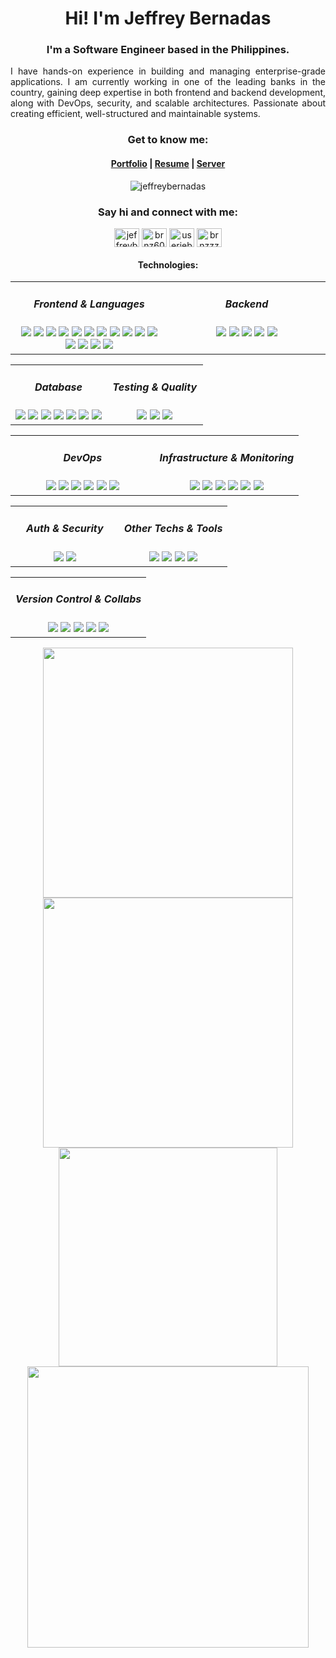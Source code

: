 <h1 align="center">Hi! I'm Jeffrey Bernadas</h1>
<h3 align="center">I'm a Software Engineer based in the Philippines.</h3>
<p align="justify">I have hands-on experience in building and managing enterprise-grade applications. I am currently working in one of the leading banks in the country, gaining deep expertise in both frontend and backend development, along with DevOps, security, and scalable architectures. Passionate about creating efficient, well-structured and maintainable systems.</p>

<h3 align="center">Get to know me:</h3>

<h4 align="center"><a href='https://www.jeffreybernadas.com/' target="blank">Portfolio</a> | <a href='https://www.jeffreybernadas.com/static/media/jeffrey-a4.e3ea73d231604e4fbcad.pdf' target="blank">Resume</a> | <a href='https://thecodebit.digital/' target="blank">Server</a></h4>

<p align="center"> <img src="https://komarev.com/ghpvc/?username=jeffreybernadas&label=Profile%20views&color=0e75b6&style=flat" alt="jeffreybernadas" /></p>

<h3 align="center">Say hi and connect with me:</h3>
<p align="center">
<a href="https://linkedin.com/in/jeffreybernadas" target="blank"><img align="center" src="https://raw.githubusercontent.com/rahuldkjain/github-profile-readme-generator/master/src/images/icons/Social/linked-in-alt.svg" alt="jeffreybernadas" height="30" width="40" /></a>
<a href="https://twitter.com/brnz6000" target="blank"><img align="center" src="https://raw.githubusercontent.com/rahuldkjain/github-profile-readme-generator/master/src/images/icons/Social/twitter.svg" alt="brnz6000" height="30" width="40" /></a>
<a href="https://fb.com/jb6000" target="blank"><img align="center" src="https://raw.githubusercontent.com/rahuldkjain/github-profile-readme-generator/master/src/images/icons/Social/facebook.svg" alt="userjeb64839928383894949qwerty" height="30" width="40" /></a>
<a href="https://instagram.com/brnzzzzzzz" target="blank"><img align="center" src="https://raw.githubusercontent.com/rahuldkjain/github-profile-readme-generator/master/src/images/icons/Social/instagram.svg" alt="brnzzzzzzz" height="30" width="40" /></a>
</p>

<h4 align="center">Technologies:</h4>

<table style="border: none; border-collapse: collapse;" align="center" width="100%">
  <tr style="border: none;">
    <td width="50%" align="center" valign="top" style="border: none;">
      <h5>Frontend & Languages</h5>
      <img src="https://img.shields.io/badge/-TypeScript-000000?style=flat&logo=typescript" /> <img src="https://img.shields.io/badge/-JavaScript-000000?style=flat&logo=javascript" /> <img src="https://img.shields.io/badge/-React.js-000000?style=flat&logo=react" /> <img src="https://img.shields.io/badge/-Next.js-000000?style=flat&logo=nextdotjs" /> <img src="https://img.shields.io/badge/-RTK-000000?style=flat&logo=redux" /> <img src="https://img.shields.io/badge/-styled--components-000000?style=flat&logo=styled-components" /> <img src="https://img.shields.io/badge/-Tailwind CSS-000000?style=flat&logo=tailwindcss" /> <img src="https://img.shields.io/badge/-Framer Motion-000000?style=flat&logo=framer" /> <img src="https://img.shields.io/badge/-Storybook-000000?style=flat&logo=storybook" /> <img src="https://img.shields.io/badge/-Figma-000000?style=flat&logo=figma" /> <img src="https://img.shields.io/badge/-Material UI-000000?style=flat&logo=mui" /> <img src="https://img.shields.io/badge/-Mantine-000000?style=flat&logo=mantine" /> <img src="https://img.shields.io/badge/-shadcn/ui-000000?style=flat&logo=shadcn/ui" /> <img src="https://img.shields.io/badge/-Webpack-000000?style=flat&logo=webpack" /> <img src="https://img.shields.io/badge/-Webpack 5 Microfrontend-000000?style=flat&logo=webpack" />
    </td>
    <td width="50%" align="center" valign="top" style="border: none;">
      <h5>Backend</h5>
      <img src="https://img.shields.io/badge/-Node.js-000000?style=flat&logo=node.js" /> <img src="https://img.shields.io/badge/-Express.js-000000?style=flat&logo=express" /> <img src="https://img.shields.io/badge/-Loopback-000000?style=flat&logo=loopback" /> <img src="https://img.shields.io/badge/-Microservices-000000?style=flat&logo=microservices" /> <img src="https://img.shields.io/badge/-Swagger-000000?style=flat&logo=swagger" />
    </td>
  </tr>
</table>

<table style="border: none; border-collapse: collapse;" align="center" width="100%">
  <tr style="border: none;">
    <td width="50%" align="center" valign="top" style="border: none;">
      <h5>Database</h5>
      <img src="https://img.shields.io/badge/-Sequelize-000000?style=flat&logo=sequelize" /> <img src="https://img.shields.io/badge/-MySQL-000000?style=flat&logo=mysql" /> <img src="https://img.shields.io/badge/-PostgreSQL-000000?style=flat&logo=postgresql" /> <img src="https://img.shields.io/badge/-Redis-000000?style=flat&logo=redis" /> <img src="https://img.shields.io/badge/-Mongoose-000000?style=flat&logo=mongoose" /> <img src="https://img.shields.io/badge/-MongoDB-000000?style=flat&logo=mongodb" /> <img src="https://img.shields.io/badge/-Supabase-000000?style=flat&logo=supabase" />
    </td>
    <td width="50%" align="center" valign="top" style="border: none;">
      <h5>Testing & Quality</h5>
      <img src="https://img.shields.io/badge/-Jest-000000?style=flat&logo=jest" /> <img src="https://img.shields.io/badge/-React_Testing_Library-000000?style=flat&logo=testing-library" /> <img src="https://img.shields.io/badge/-Sonarqube-000000?style=flat&logo=sonarqube" />
    </td>
  </tr>
</table>

<table style="border: none; border-collapse: collapse;" align="center" width="100%">
  <tr style="border: none;">
    <td width="50%" align="center" valign="top" style="border: none;">
      <h5>DevOps</h5>
      <img src="https://img.shields.io/badge/-Docker-000000?style=flat&logo=docker" /> <img src="https://img.shields.io/badge/-Kubernetes-000000?style=flat&logo=kubernetes" /> <img src="https://img.shields.io/badge/-Nginx-000000?style=flat&logo=nginx" /> <img src="https://img.shields.io/badge/-Caddy-000000?style=flat&logo=caddy" /> <img src="https://img.shields.io/badge/-Cloudflare-000000?style=flat&logo=cloudflare" /> <img src="https://img.shields.io/badge/-Ubuntu-000000?style=flat&logo=ubuntu" />
    </td>
    <td width="50%" align="center" valign="top" style="border: none;">
      <h5>Infrastructure & Monitoring</h5>
      <img src="https://img.shields.io/badge/-Grafana-000000?style=flat&logo=grafana" /> <img src="https://img.shields.io/badge/-Prometheus-000000?style=flat&logo=prometheus" /> <img src="https://img.shields.io/badge/-Elasticsearch-000000?style=flat&logo=elasticsearch" /> <img src="https://img.shields.io/badge/-Kibana-000000?style=flat&logo=kibana" /> <img src="https://img.shields.io/badge/-Logstash-000000?style=flat&logo=logstash" /> <img src="https://img.shields.io/badge/-RabbitMQ-000000?style=flat&logo=rabbitmq" />
    </td>
  </tr>
</table>

<table style="border: none; border-collapse: collapse;" align="center" width="100%">
  <tr style="border: none;">
    <td width="50%" align="center" valign="top" style="border: none;">
      <h5>Auth & Security</h5>
      <img src="https://img.shields.io/badge/-Keycloak-000000?style=flat&logo=keycloak" /> <img src="https://img.shields.io/badge/-JWT-000000?style=flat&logo=jsonwebtokens" />
    </td>
    <td width="50%" align="center" valign="top" style="border: none;">
      <h5>Other Techs & Tools</h5>
      <img src="https://img.shields.io/badge/-React Native-000000?style=flat&logo=react" /> <img src="https://img.shields.io/badge/-Wordpress-000000?style=flat&logo=wordpress" /> <img src="https://img.shields.io/badge/-Raspberry Pi-000000?style=flat&logo=raspberry-pi" /> <img src="https://img.shields.io/badge/-Arduino-000000?style=flat&logo=arduino" />
    </td>
  </tr>
</table>

<table style="border: none; border-collapse: collapse;" align="center" width="100%">
  <tr style="border: none;">
    <td align="center" style="border: none;">
      <h5>Version Control & Collabs</h5>
      <img src="https://img.shields.io/badge/-Git-000000?style=flat&logo=git" /> <img src="https://img.shields.io/badge/-GitHub-000000?style=flat&logo=github" /> <img src="https://img.shields.io/badge/-GitLab-000000?style=flat&logo=gitlab" /> <img src="https://img.shields.io/badge/-Jira-000000?style=flat&logo=jira" /> <img src="https://img.shields.io/badge/-Agile-000000?style=flat&logo=agile" />
    </td>
  </tr>
</table>

<div align="center">
   <img width="400" src="https://github-readme-stats.vercel.app/api?username=jeffreybernadas&count_private=true&include_all_commits=true&show_icons=true&hide_border=true&title_color=58A6FF&icon_color=1F6FEB&text_color=C3D1D9&bg_color=0D1117" />
   <img width="400" src="https://github-readme-streak-stats.herokuapp.com/?user=jeffreybernadas&hide_border=true&show_icons=true&currStreakNum=58A6FF&sideNums=58A6FF&border=1F6FEB&currStreakLabel=C3D1D9&background=0D1117&sideLabels=C3D1D9&dates=58A6FF" />
</div>
<div align="center">  
  <img width="350" src="https://github-readme-stats.vercel.app/api/top-langs/?username=jeffreybernadas&layout=compact&langs_count=8&theme=onedark&hide_border=true&hide=java,dart&title_color=58A6FF&icon_color=1F6FEB&text_color=C3D1D9&bg_color=0D1117" />
   <img width="450" src="https://github-readme-stats.vercel.app/api/wakatime?username=bernz322&layout=compact&langs_count=10&theme=onedark&hide_border=true&hide=java,dart&title_color=58A6FF&icon_color=1F6FEB&text_color=C3D1D9&bg_color=0D1117&v=2" />
</div>
